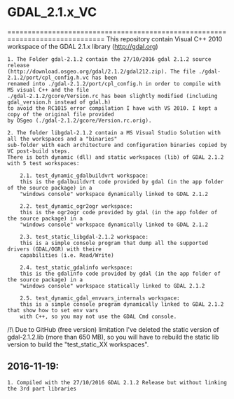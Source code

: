 # GDAL_2.1.x_VC
==============================================================================
This repository contain Visual C++ 2010 workspace of the GDAL 2.1.x library (http://gdal.org)

    1. The Folder gdal-2.1.2 contain the 27/10/2016 gdal 2.1.2 source release
	(http://download.osgeo.org/gdal/2.1.2/gdal212.zip). The file ./gdal-2.1.2/port/cpl_config.h.vc has been 
	renamed into ./gdal-2.1.2/port/cpl_config.h in order to compile with MS visual C++ and the file 
	./gdal-2.1.2/gcore/Version.rc has been slightly modified (including gdal_version.h instead of gdal.h)
	to avoid the RC1015 error compilation I have with VS 2010. I kept a copy of the original file provided
	by OSgeo (./gdal-2.1.2/gcore/Version.rc.orig).

	2. The folder libgdal-2.1.2 contain a MS Visual Studio Solution with all the workspaces and a "binaries"
	sub-folder with each architecture and configuration binaries copied by VC post-build steps.
	There is both dynamic (dll) and static workspaces (lib) of GDAL 2.1.2 with 5 test workspaces:
	
		2.1. test_dynamic_gdalbuildvrt workspace:
		this is the gdalbuildvrt code provided by gdal (in the app folder of the source package) in a 
		"windows console" workspace dynamically linked to GDAL 2.1.2

		2.2. test_dynamic_ogr2ogr workspace:
		this is the ogr2ogr code provided by gdal (in the app folder of the source package) in a 
		"windows console" workspace dynamically linked to GDAL 2.1.2
	
		2.3. test_static_libgdal-2.1.2 workspace:
		this is a simple console program that dump all the supported drivers (GDAL/OGR) with theire 
		capabilities (i.e. Read/Write)
		
		2.4. test_static_gdalinfo workspace:
		this is the gdalinfo code provided by gdal (in the app folder of the source package) in a 
		"windows console" workspace statically linked to GDAL 2.1.2
		
		2.5. test_dynamic_gdal_envvars_internals workspace:
		this is a simple console program dynamically linked to GDAL 2.1.2 that show how to set env vars 
		with C++, so you may not use the GDAL Cmd console.

/!\ Due to GitHub (free version) limitation I've deleted the static version of gdal-2.1.2.lib (more than 650 MB),
so you will have to rebuild the static lib version to build the "test_static_XX workspaces".

## 2016-11-19:	
	1. Compiled with the 27/10/2016 GDAL 2.1.2 Release but without linking the 3rd part libraries
	
